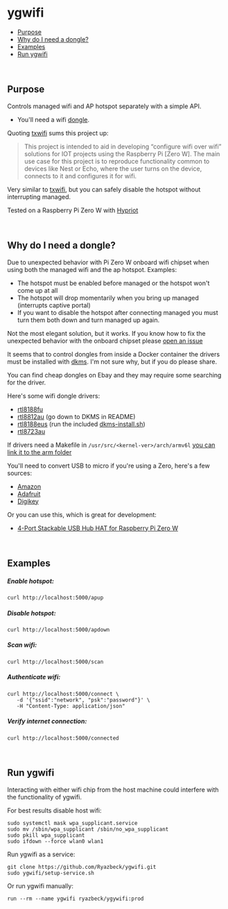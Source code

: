 # ygwifi

- [Purpose](#Purpose)
- [Why do I need a dongle?](#Why-do-I-need-a-dongle?)
- [Examples](#Examples)
- [Run ygwifi](#Run-ygwifi)

<br>

## Purpose

Controls managed wifi and AP hotspot separately with a simple API.

- You'll need a wifi [dongle](#Why-do-I-need-a-dongle?).

Quoting [txwifi](https://github.com/txn2/txwifi) sums this project up:

> This project is intended to aid in developing “configure wifi over wifi” solutions for IOT projects using the Raspberry Pi [Zero W]. The main use case for this project is to reproduce functionality common to devices like Nest or Echo, where the user turns on the device, connects to it and configures it for wifi.

Very similar to [txwifi](https://github.com/txn2/txwifi), but you can safely disable the hotspot without interrupting managed.

Tested on a Raspberry Pi Zero W with [Hypriot](https://blog.hypriot.com/downloads/)

<br>

## Why do I need a dongle?

Due to unexpected behavior with Pi Zero W onboard wifi chipset when using both the managed wifi and the ap hotspot. Examples:

- The hotspot must be enabled before managed or the hotspot won't come up at all
- The hotspot will drop momentarily when you bring up managed (interrupts captive portal)
- If you want to disable the hotspot after connecting managed you must turn them both down and turn managed up again.

Not the most elegant solution, but it works. If you know how to fix the unexpected behavior with the onboard chipset please [open an issue](https://github.com/Ryazbeck/ygwifi/issues/new)

It seems that to control dongles from inside a Docker container the drivers must be installed with [dkms](https://wiki.archlinux.org/index.php/Dynamic_Kernel_Module_Support). I'm not sure why, but if you do please share.

You can find cheap dongles on Ebay and they may require some searching for the driver.

Here's some wifi dongle drivers:

- [rtl8188fu](https://github.com/kelebek333/rtl8188fu/tree/arm#how-to-install-for-arm-devices)
- [rtl8812au](https://github.com/gnab/rtl8812au) (go down to DKMS in README)
- [rtl8188eus](https://github.com/aircrack-ng/rtl8188eus) (run the included [dkms-install.sh](https://github.com/aircrack-ng/rtl8188eus/blob/v5.3.9/dkms-install.sh))
- [rtl8723au](https://github.com/lwfinger/rtl8723au/blob/master/README.dkms)

If drivers need a Makefile in `/usr/src/<kernel-ver>/arch/armv6l` [you can link it to the arm folder](https://github.com/lwfinger/rtl8723au/issues/62#issuecomment-373945831)

You'll need to convert USB to micro if you're using a Zero, here's a few sources:

- [Amazon](https://www.amazon.com/gp/product/B015GZOHKW/ref=ppx_yo_dt_b_asin_title_o07_s00?ie=UTF8&psc=1)
- [Adafruit](https://www.adafruit.com/product/2910)
- [Digikey](https://www.digikey.com/product-detail/en/sparkfun-electronics/COM-14567/1568-1821-ND/8324538)

Or you can use this, which is great for development:

- [4-Port Stackable USB Hub HAT for Raspberry Pi Zero W](https://www.amazon.com/gp/product/B01K9IVUYM/ref=ppx_yo_dt_b_asin_title_o02_s00?ie=UTF8&psc=1)

<br>

## Examples

##### Enable hotspot:

```
curl http://localhost:5000/apup
```

##### Disable hotspot:

```
curl http://localhost:5000/apdown
```

##### Scan wifi:

```
curl http://localhost:5000/scan
```

##### Authenticate wifi:

```
curl http://localhost:5000/connect \
   -d '{"ssid":"network", "psk":"password"}' \
   -H "Content-Type: application/json"
```

##### Verify internet connection:

```
curl http://localhost:5000/connected
```

<br>

## Run ygwifi

Interacting with either wifi chip from the host machine could interfere with the functionality of ygwifi.

For best results disable host wifi:

```
sudo systemctl mask wpa_supplicant.service
sudo mv /sbin/wpa_supplicant /sbin/no_wpa_supplicant
sudo pkill wpa_supplicant
sudo ifdown --force wlan0 wlan1
```

Run ygwifi as a service:

```
git clone https://github.com/Ryazbeck/ygwifi.git
sudo ygwifi/setup-service.sh
```

Or run ygwifi manually:

```
run --rm --name ygwifi ryazbeck/ygywifi:prod
```
